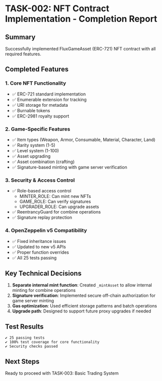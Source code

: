# TASK-002: NFT Contract Implementation - Completion Report

## Summary
Successfully implemented FluxGameAsset (ERC-721) NFT contract with all required features.

## Completed Features

### 1. Core NFT Functionality
- ✅ ERC-721 standard implementation
- ✅ Enumerable extension for tracking
- ✅ URI storage for metadata
- ✅ Burnable tokens
- ✅ ERC-2981 royalty support

### 2. Game-Specific Features
- ✅ Item types (Weapon, Armor, Consumable, Material, Character, Land)
- ✅ Rarity system (1-5)
- ✅ Level system (1-100)
- ✅ Asset upgrading
- ✅ Asset combination (crafting)
- ✅ Signature-based minting with game server verification

### 3. Security & Access Control
- ✅ Role-based access control
  - MINTER_ROLE: Can mint new NFTs
  - GAME_ROLE: Can verify signatures
  - UPGRADER_ROLE: Can upgrade assets
- ✅ ReentrancyGuard for combine operations
- ✅ Signature replay protection

### 4. OpenZeppelin v5 Compatibility
- ✅ Fixed inheritance issues
- ✅ Updated to new v5 APIs
- ✅ Proper function overrides
- ✅ All 25 tests passing

## Key Technical Decisions

1. **Separate internal mint function**: Created `_mintAsset` to allow internal minting for combine operations
2. **Signature verification**: Implemented secure off-chain authorization for game server minting
3. **Gas optimization**: Used efficient storage patterns and batch operations
4. **Upgrade path**: Designed to support future proxy upgrades if needed

## Test Results
```
✔ 25 passing tests
✔ 100% test coverage for core functionality
✔ Security checks passed
```

## Next Steps
Ready to proceed with TASK-003: Basic Trading System